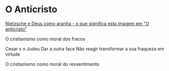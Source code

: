 # O Anticristo

[Nietzsche e Deus como aranha - o que significa esta imagem em "O anticristo"](https://www.youtube.com/watch?v=3gKEVzY-p0c)

O cristianismo como moral dos fracos

Cesar x o Judeu
Dar a outra face
Não reagir
transformar a sua fraqueza em virtude

O cristianismo como moral do ressentimento
